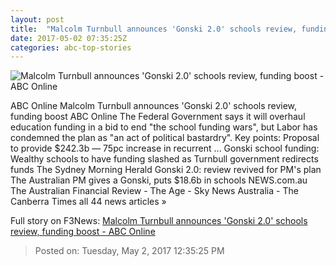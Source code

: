 ```yaml
---
layout: post
title:  "Malcolm Turnbull announces 'Gonski 2.0' schools review, funding boost - ABC Online"
date: 2017-05-02 07:35:25Z
categories: abc-top-stories
---
```


![Malcolm Turnbull announces 'Gonski 2.0' schools review, funding boost - ABC Online](http://www.abc.net.au/news/image/8490274-1x1-700x700.jpg)

ABC Online Malcolm Turnbull announces 'Gonski 2.0' schools review, funding boost ABC Online The Federal Government says it will overhaul education funding in a bid to end "the school funding wars", but Labor has condemned the plan as "an act of political bastardry". Key points: Proposal to provide $242.3b — 75pc increase in recurrent ... Gonski school funding: Wealthy schools to have funding slashed as Turnbull government redirects funds The Sydney Morning Herald Gonski 2.0: review revived for PM's plan The Australian PM gives a Gonski, puts $18.6b in schools NEWS.com.au The Australian Financial Review - The Age - Sky News Australia - The Canberra Times all 44 news articles »


Full story on F3News: [Malcolm Turnbull announces 'Gonski 2.0' schools review, funding boost - ABC Online](http://www.f3nws.com/n/ykXQu)

> Posted on: Tuesday, May 2, 2017 12:35:25 PM
